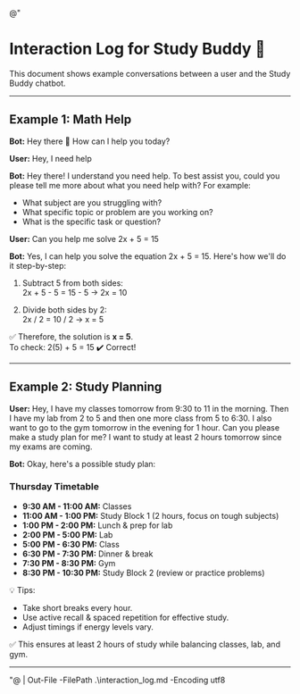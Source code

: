 @"
# Interaction Log for Study Buddy 🤖

This document shows example conversations between a user and the Study Buddy chatbot.

---

## Example 1: Math Help

**Bot:** Hey there 👋 How can I help you today?

**User:** Hey, I need help

**Bot:** Hey there! I understand you need help. To best assist you, could you please tell me more about what you need help with? For example:  
- What subject are you struggling with?  
- What specific topic or problem are you working on?  
- What is the specific task or question?

**User:** Can you help me solve 2x + 5 = 15

**Bot:** Yes, I can help you solve the equation 2x + 5 = 15. Here's how we'll do it step-by-step:

1. Subtract 5 from both sides:  
   2x + 5 - 5 = 15 - 5 → 2x = 10

2. Divide both sides by 2:  
   2x / 2 = 10 / 2 → x = 5

✅ Therefore, the solution is **x = 5**.  
To check: 2(5) + 5 = 15 ✔️ Correct!

---

## Example 2: Study Planning

**User:** Hey, I have my classes tomorrow from 9:30 to 11 in the morning. Then I have my lab from 2 to 5 and then one more class from 5 to 6:30. I also want to go to the gym tomorrow in the evening for 1 hour. Can you please make a study plan for me? I want to study at least 2 hours tomorrow since my exams are coming.

**Bot:** Okay, here's a possible study plan:

### Thursday Timetable
- **9:30 AM - 11:00 AM:** Classes  
- **11:00 AM - 1:00 PM:** Study Block 1 (2 hours, focus on tough subjects)  
- **1:00 PM - 2:00 PM:** Lunch & prep for lab  
- **2:00 PM - 5:00 PM:** Lab  
- **5:00 PM - 6:30 PM:** Class  
- **6:30 PM - 7:30 PM:** Dinner & break  
- **7:30 PM - 8:30 PM:** Gym  
- **8:30 PM - 10:30 PM:** Study Block 2 (review or practice problems)

💡 Tips:
- Take short breaks every hour.
- Use active recall & spaced repetition for effective study.
- Adjust timings if energy levels vary.

✅ This ensures at least 2 hours of study while balancing classes, lab, and gym.

---
"@ | Out-File -FilePath .\interaction_log.md -Encoding utf8
